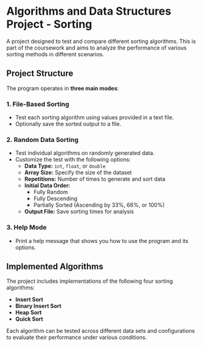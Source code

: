 # Algorithms and Data Structures Project - Sorting

A project designed to test and compare different sorting algorithms. This is part of the coursework and aims to analyze the performance of various sorting methods in different scenarios.


## Project Structure

The program operates in **three main modes**:

### 1. **File-Based Sorting**
- Test each sorting algorithm using values provided in a text file.
- Optionally save the sorted output to a file.

### 2. **Random Data Sorting**
- Test individual algorithms on randomly generated data.
- Customize the test with the following options:
  - **Data Type:** `int`, `float`, or `double`
  - **Array Size:** Specify the size of the dataset
  - **Repetitions:** Number of times to generate and sort data
  - **Initial Data Order:**
    - Fully Random
    - Fully Descending
    - Partially Sorted (Ascending by 33%, 66%, or 100%)
  - **Output File:** Save sorting times for analysis

### 3. **Help Mode**
- Print a help message that shows you how to use the program and its options.


## Implemented Algorithms

The project includes implementations of the following four sorting algorithms:

- **Insert Sort**
- **Binary Insert Sort**
- **Heap Sort**
- **Quick Sort**

Each algorithm can be tested across different data sets and configurations to evaluate their performance under various conditions.


